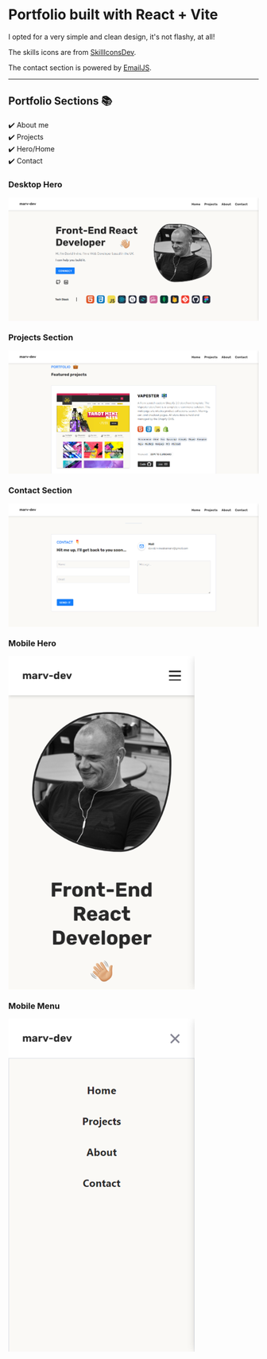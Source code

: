 
# Portfolio built with React + Vite

I opted for a very simple and clean design, it's not flashy, at all!

The skills icons are from [SkillIconsDev](https://skillicons.dev/).

The contact section is powered by [EmailJS](https://www.emailjs.com/).

--- 

## Portfolio Sections 📚

✔️ About me\
✔️ Projects\
✔️ Hero/Home\
✔️ Contact



### Desktop Hero 

<img src="./src/assets/marv-dev-dk.png" alt="portfolio hero desktop" style="width: auto; max-width: 100%; display: block;">


### Projects Section 

<img src="./src/assets/marv-dev-projects.png" alt="portfolio hero desktop" style="width: auto; max-width: 100%; display: block;">

### Contact Section

<img src="./src/assets/marv-dev-contact.png" alt="portfolio contact desktop" style="width: auto; max-width: 100%; display: block;">

### Mobile Hero

<img src="./src/assets/marv-dev-mb.png" alt="portfolio hero mobile" style="width: 375px; max-width: 100%; display: block;">

### Mobile Menu 

<img src="./src/assets/marv-dev-mb-menu.png" alt="portfolio menu mobile" style="width: 375px; max-width: 100%; display: block;">